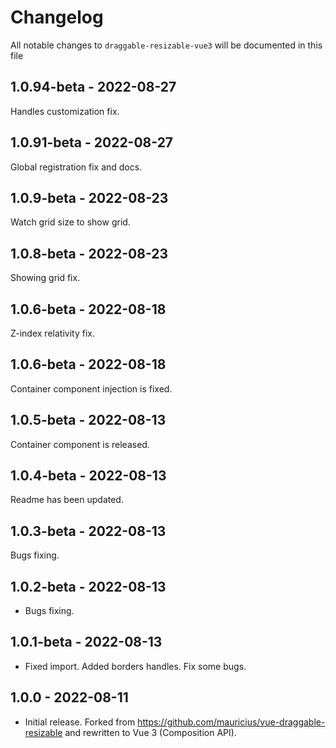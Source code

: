 # Changelog

All notable changes to `draggable-resizable-vue3` will be documented in this file


## 1.0.94-beta - 2022-08-27
  Handles customization fix.

## 1.0.91-beta - 2022-08-27
   Global registration fix and docs.

## 1.0.9-beta - 2022-08-23
   Watch grid size to show grid.
## 1.0.8-beta - 2022-08-23
   Showing grid fix.
## 1.0.6-beta - 2022-08-18
   Z-index relativity fix.
## 1.0.6-beta - 2022-08-18
   Container component injection is fixed.
## 1.0.5-beta - 2022-08-13
   Container component is released.
## 1.0.4-beta - 2022-08-13
   Readme has been updated.
## 1.0.3-beta - 2022-08-13
   Bugs fixing.
## 1.0.2-beta - 2022-08-13
- Bugs fixing.
## 1.0.1-beta - 2022-08-13
- Fixed import. Added borders handles. Fix some bugs.
## 1.0.0 - 2022-08-11
- Initial release. Forked from https://github.com/mauricius/vue-draggable-resizable and rewritten to Vue 3 (Composition API).
